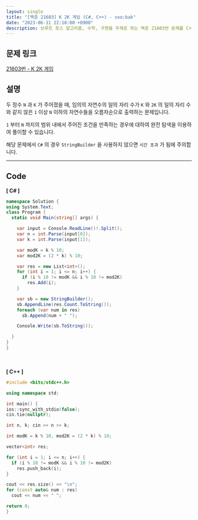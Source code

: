```yaml
---
layout: single
title: "[백준 21603] K 2K 게임 (C#, C++) - soo:bak"
date: "2023-06-11 22:18:00 +0900"
description: 브루트 포스 알고리즘, 수학, 구현을 주제로 하는 백준 21603번 문제를 C++ C# 으로 풀이 및 해설
---
```


## 문제 링크
  [21603번 - K 2K 게임](https://www.acmicpc.net/problem/21603)

## 설명
두 정수 `N` 과 `K` 가 주어졌을 때, 임의의 자연수의 일의 자리 수가 `K` 와 `2K` 의 일의 자리 수와 같지 않은 `1` 이상 `N` 이하의 자연수들을 오름차순으로 출력하는 문제입니다. <br>

`1` 부터 `N` 까지의 범위 내에서 주어진 조건을 만족하는 경우에 대하여 완전 탐색을 이용하여 풀이할 수 있습니다. <br>

해당 문제에서 `C#` 의 경우 `StringBuilder` 을 사용하지 않으면 `시간 초과` 가 됨에 주의합니다.<br>

- - -

## Code
<b>[ C# ] </b>
<br>

  ```c#
namespace Solution {
  using System.Text;
  class Program {
    static void Main(string[] args) {

      var input = Console.ReadLine()!.Split();
      var n = int.Parse(input[0]);
      var k = int.Parse(input[1]);

      var modK = k % 10;
      var mod2K = (2 * k) % 10;

      var res = new List<int>();
      for (int i = 1; i <= n; i++) {
        if (i % 10 != modK && i % 10 != mod2K)
          res.Add(i);
      }

      var sb = new StringBuilder();
      sb.AppendLine(res.Count.ToString());
      foreach (var num in res)
        sb.Append(num + " ");

      Console.Write(sb.ToString());

    }
  }
}
  ```
<br><br>
<b>[ C++ ] </b>
<br>

  ```c++
#include <bits/stdc++.h>

using namespace std;

int main() {
  ios::sync_with_stdio(false);
  cin.tie(nullptr);

  int n, k; cin >> n >> k;

  int modK = k % 10, mod2K = (2 * k) % 10;

  vector<int> res;

  for (int i = 1; i <= n; i++) {
    if (i % 10 != modK && i % 10 != mod2K)
      res.push_back(i);
  }

  cout << res.size() << "\n";
  for (const auto& num : res)
    cout << num << " ";

  return 0;
}
  ```
